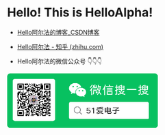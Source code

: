 # Hello! This is HelloAlpha!

- [Hello阿尔法的博客_CSDN博客](https://blog.csdn.net/weixin_44550536)

- [Hello阿尔法 - 知乎 (zhihu.com)](https://www.zhihu.com/people/alpha-42-40-51)

- Hello阿尔法的微信公众号 👇👇👇

![LoveElectronics](./images/LoveElectronics.png)
